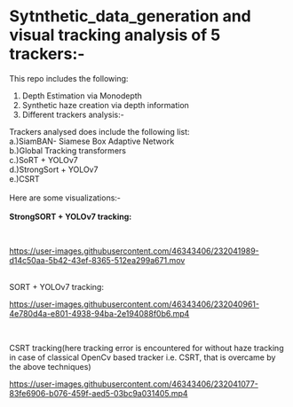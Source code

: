 # Sytnthetic_data_generation and visual tracking analysis of 5 trackers:-

This repo includes the following:<br/>
1. Depth Estimation via Monodepth<br/>
2. Synthetic haze creation via depth information<br/>
3. Different trackers analysis:-<br/>

Trackers analysed does include the following list:<br/>
a.)SiamBAN- Siamese Box Adaptive Network<br/>
b.)Global Tracking transformers<br/>
c.)SoRT + YOLOv7<br/>
d.)StrongSort + YOLOv7<br/>
e.)CSRT<br/>
<br/>
Here are some visualizations:-<br/>
<br/>
<b>StrongSORT + YOLOv7 tracking:</b><br/>


<br/>

https://user-images.githubusercontent.com/46343406/232041989-d14c50aa-5b42-43ef-8365-512ea299a671.mov






<br/>
SORT + YOLOv7 tracking:<br/>

https://user-images.githubusercontent.com/46343406/232040961-4e780d4a-e801-4938-94ba-2e194088f0b6.mp4

<br/>

CSRT tracking(here tracking error is encountered for without haze tracking in case of classical OpenCv based tracker i.e. CSRT, that is overcame by the above techniques)<br/>


https://user-images.githubusercontent.com/46343406/232041077-83fe6906-b076-459f-aed5-03bc9a031405.mp4


